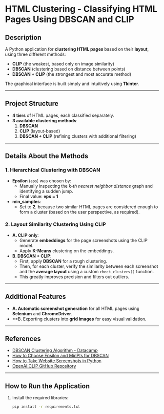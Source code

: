 # HTML Clustering - Classifying HTML Pages Using DBSCAN and CLIP

## Description

A Python application for **clustering HTML pages** based on their **layout**, using three different methods:
- **CLIP** (the weakest, based only on image similarity)
- **DBSCAN** (clustering based on distance between points)
- **DBSCAN + CLIP** (the strongest and most accurate method)

The graphical interface is built simply and intuitively using **Tkinter**.

---

## Project Structure

- **4 tiers** of HTML pages, each classified separately.
- **3 available clustering methods**:
  1. **DBSCAN**
  2. **CLIP** (layout-based)
  3. **DBSCAN + CLIP** (refining clusters with additional filtering)

---

## Details About the Methods

### 1. Hierarchical Clustering with **DBSCAN**
- **Epsilon** (`eps`) was chosen by:
  - Manually inspecting the *k-th nearest neighbor distance* graph and identifying a sudden jump.
  - Final value: **eps = 1**
- **min_samples**:
  - Set to **2**, because two similar HTML pages are considered enough to form a cluster (based on the user perspective, as required).

### 2. Layout Similarity Clustering Using **CLIP**
- **A. CLIP only**:
  - Generate **embeddings** for the page screenshots using the CLIP model.
  - Apply **K-Means** clustering on the embeddings.
- **B. DBSCAN + CLIP**:
  - First, apply **DBSCAN** for a rough clustering.
  - Then, for each cluster, verify the similarity between each screenshot and the **average layout** using a custom `check_clusters()` function.
  - This greatly improves precision and filters out outliers.

---

## Additional Features

- **A. Automatic screenshot generation** for all HTML pages using **Selenium** and **ChromeDriver**.
- **B. Exporting clusters into **grid images** for easy visual validation.

---

## References

- [DBSCAN Clustering Algorithm - Datacamp](https://www.datacamp.com/tutorial/dbscan-clustering-algorithm)
- [How to Choose Epsilon and MinPts for DBSCAN](https://www.sefidian.com/2022/12/18/how-to-determine-epsilon-and-minpts-parameters-of-dbscan-clustering/)
- [How to Take Website Screenshots in Python](https://screenshotone.com/blog/how-to-take-website-screenshots-in-python/)
- [OpenAI CLIP GitHub Repository](https://github.com/openai/CLIP)

---

## How to Run the Application

1. Install the required libraries:
   ```bash
   pip install -r requirements.txt
